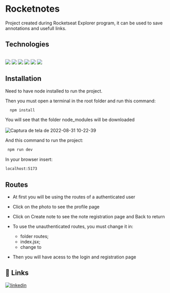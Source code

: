 
# Rocketnotes

Project created during Rocketseat Explorer program, it can be used to save annotations and usefull links.



## Technologies

<br>
<img src="https://img.shields.io/badge/HTML5-E34F26?style=for-the-badge&logo=html5&logoColor=white" />
<img src="https://img.shields.io/badge/CSS3-1572B6?style=for-the-badge&logo=css3&logoColor=white" />
<img src="https://img.shields.io/badge/JavaScript-F7DF1E?style=for-the-badge&logo=JavaScript&logoColor=white" />
<img src="https://img.shields.io/badge/React-20232A?style=for-the-badge&logo=react&logoColor=61DAFB" />
<img src="https://img.shields.io/badge/styled--components-DB7093?style=for-the-badge&logo=styled-components&logoColor=white" />
<img src="https://img.shields.io/badge/React_Router-CA4245?style=for-the-badge&logo=react-router&logoColor=white" />





## Installation

 Need to have node installed to run the project.
 
 Then you must open a terminal in the root folder and run this command:

```bash
  npm install
```

You will see that the folder node_modules will be downloaded <br> <br>
![Captura de tela de 2022-08-31 10-22-39](https://user-images.githubusercontent.com/60852021/187705263-de8d92cb-64f3-4d11-beac-cb0fe8775f7d.png)


 And this command to run the project:

 ```bash
  npm run dev
```
 
 In your browser insert:
  ```bash
  localhost:5173
```

 
## Routes

- At first you will be using the routes of a authenticated user
- Click on the photo to see the profile page
- Click on Create note to see the note registration page and Back to return

- To use the unauthenticated routes, you must change it in:
  - folder routes;
  - index.jsx;
  - change <AppRoutes /> to <AuthRoutes />

- Then you will have acess to the login and registration page


## 🔗 Links
[![linkedin](https://img.shields.io/badge/linkedin-0A66C2?style=for-the-badge&logo=linkedin&logoColor=white)](https://www.linkedin.com/in/rodrigo-braz-carneiro/)

